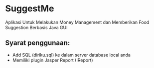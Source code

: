 # SuggestMe
Aplikasi Untuk Melakukan Money Management dan Memberikan Food Suggestion Berbasis Java GUI

## Syarat penggunaan:
- Add SQL (diriku.sql) ke dalam server database local anda
- Memiliki plugin Jasper Report (IReport)
